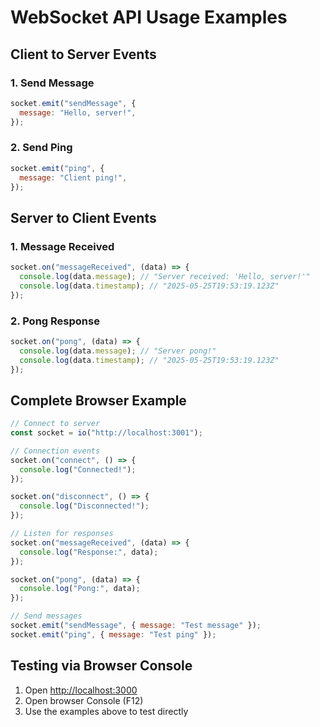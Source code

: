 # WebSocket API Usage Examples

## Client to Server Events

### 1. Send Message

```javascript
socket.emit("sendMessage", {
  message: "Hello, server!",
});
```

### 2. Send Ping

```javascript
socket.emit("ping", {
  message: "Client ping!",
});
```

## Server to Client Events

### 1. Message Received

```javascript
socket.on("messageReceived", (data) => {
  console.log(data.message); // "Server received: 'Hello, server!'"
  console.log(data.timestamp); // "2025-05-25T19:53:19.123Z"
});
```

### 2. Pong Response

```javascript
socket.on("pong", (data) => {
  console.log(data.message); // "Server pong!"
  console.log(data.timestamp); // "2025-05-25T19:53:19.123Z"
});
```

## Complete Browser Example

```javascript
// Connect to server
const socket = io("http://localhost:3001");

// Connection events
socket.on("connect", () => {
  console.log("Connected!");
});

socket.on("disconnect", () => {
  console.log("Disconnected!");
});

// Listen for responses
socket.on("messageReceived", (data) => {
  console.log("Response:", data);
});

socket.on("pong", (data) => {
  console.log("Pong:", data);
});

// Send messages
socket.emit("sendMessage", { message: "Test message" });
socket.emit("ping", { message: "Test ping" });
```

## Testing via Browser Console

1. Open [http://localhost:3000](http://localhost:3000)
2. Open browser Console (F12)
3. Use the examples above to test directly
